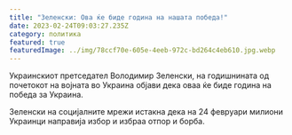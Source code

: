 ```yaml
---
title: "Зеленски: Ова ќе биде година на нашата победа!"
date: 2023-02-24T09:03:27.235Z
category: политика
featured: true
featuredImage: ../img/78ccf70e-605e-4eeb-972c-bd264c4eb610.jpg.webp
---
```


<!--StartFragment-->

Украинскиот претседател Володимир Зеленски, на годишнината од почетокот на војната во Украина објави дека оваа ќе биде година на победа за Украина.

Зеленски на социјалните мрежи истакна дека на 24 февруари милиони Украинци направија избор и избраа отпор и борба.

<!--EndFragment-->
